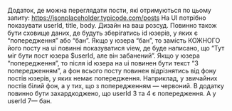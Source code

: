 Додаток, де можна переглядати пости, які отримуються по цьому запиту:
https://jsonplaceholder.typicode.com/posts
На UI потрібно показувати userId, title, body. Дизайн на ваш розсуд.
Повинно також бути сховище даних, де будуть зберігатись id юзерів, у яких є “попередження” або “бан”.
Якщо у юзера “бан”, то замість КОЖНОГО його посту на ui повинні показуватися view, де буде написано, що “Тут міг бути пост юзера $userId, але він забанений”.
Якщо у юзера “попередження”, то після id юзера на ui повинен бути текст “З попередженням”, а фон всього посту повинен відрізнятись від фону постів юзерів, у яких немає попередження. Наприклад, у звичайних постів білий фон, а у тих, що з попередженням — червоний.
В додатку повинно бути захардкоджено, що userId 3 та 4 є попередження. А у userId 7— бан.
